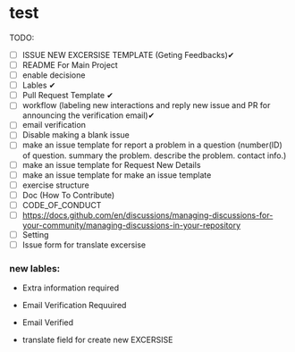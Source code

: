 # test

TODO:
- [ ] ISSUE NEW EXCERSISE TEMPLATE (Geting Feedbacks)✔
- [ ] README For Main Project
- [ ] enable decisione
- [ ] Lables ✔
- [ ] Pull Request Template ✔
- [ ] workflow (labeling new interactions and reply new issue and PR for announcing the verification email)✔
- [ ] email verification
- [ ] Disable making a blank issue
- [ ] make an issue template for report a problem in a question (number(ID) of question. summary the problem. describe the problem. contact info.) 
- [ ] make an issue template for Request New Details
- [ ] make an issue template for make an issue template
- [ ] exercise structure
- [ ] Doc (How To Contribute)
- [ ] CODE_OF_CONDUCT 
- [ ] https://docs.github.com/en/discussions/managing-discussions-for-your-community/managing-discussions-in-your-repository
- [ ] Setting
- [ ] Issue form for translate excersise
### new lables:
- Extra information required
- Email Verification Requuired
- Email Verified

- translate field for create new EXCERSISE
